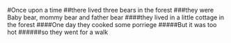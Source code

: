 #Once upon a time
##there lived three bears in the forest
###they were Baby bear, mommy bear and father bear
####they lived in a little cottage in the forest
####One day they cooked some porriege
#####But it was too hot
######so they went for a walk
